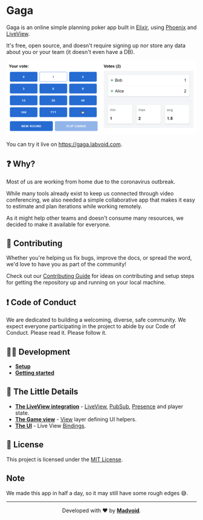 # Gaga

Gaga is an online simple planning poker app built in [Elixir][urls.elixir],
using [Phoenix][urls.phoenix] and [LiveView][urls.live-view].

It's free, open source, and doesn't require signing up nor store any data about
you or your team (it doesn't even have a DB).

![Screenshot](gaga.png)

You can try it live on https://gaga.labvoid.com.

## ❓ Why?

Most of us are working from home due to the coronavirus outbreak.

While many tools already exist to keep us connected through video conferencing,
we also needed a simple collaborative app that makes it easy to estimate and
plan iterations while working remotely.

As it might help other teams and doesn't consume many resources, we decided to
make it available for everyone.

## 🤝 Contributing

Whether you're helping us fix bugs, improve the docs, or spread the word, we'd
love to have you as part of the community!

Check out our [Contributing Guide](./CONTRIBUTING.md) for ideas on contributing
and setup steps for getting the repository up and running on your local machine.

## ❗ Code of Conduct

We are dedicated to building a welcoming, diverse, safe community. We expect
everyone participating in the project to abide by our Code of Conduct. Please
read it. Please follow it.

## 👩‍💻 Development

* [**Setup**](./CONTRIBUTING.md#setup)
* [**Getting started**](./CONTRIBUTING.md#getting-started)

## 🔎 The Little Details

* **[The LiveView integration](./lib/gaga_web/live/game_live.ex)** -
  [LiveView][urls.live-view.behaviour], [PubSub][urls.phoenix.pubsub],
  [Presence][urls.phoenix.presence] and player state.
* **[The Game view](./lib/gaga_web/views/game_view.ex)** -
  [View][urls.phoenix.view] layer defining UI helpers.
* **[The UI](./lib/gaga_web/templates/game/show.html.leex)** -
  Live View [Bindings][urls.live-view.bindings].

## 📝 License

This project is licensed under the [MIT License](./LICENSE).

## Note

We made this app in half a day, so it may still have some rough edges 😅.

---

<p align="center">
  Developed with ❤️ by <strong><a href="https://madvoid.com">Madvoid</a></strong>.
</p>

[urls.elixir]: https://elixir-lang.org/
[urls.phoenix]: https://www.phoenixframework.org/
[urls.live-view]: https://github.com/phoenixframework/phoenix_live_view

[urls.live-view.behaviour]: https://hexdocs.pm/phoenix_live_view/Phoenix.LiveView.html
[urls.live-view.bindings]: https://hexdocs.pm/phoenix_live_view/Phoenix.LiveView.html#module-bindings
[urls.phoenix.presence]: https://hexdocs.pm/phoenix/Phoenix.Presence.html
[urls.phoenix.pubsub]: https://hexdocs.pm/phoenix_pubsub/Phoenix.PubSub.html
[urls.phoenix.view]: https://hexdocs.pm/phoenix/Phoenix.View.html
